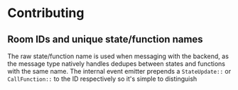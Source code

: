 # Contributing

## Room IDs and unique state/function names

The raw state/function name is used when messaging with the backend, as the message type natively handles dedupes between states and functions with the same name. The internal event emitter prepends a `StateUpdate::` or `CallFunction::` to the ID respectively so it's simple to distinguish
